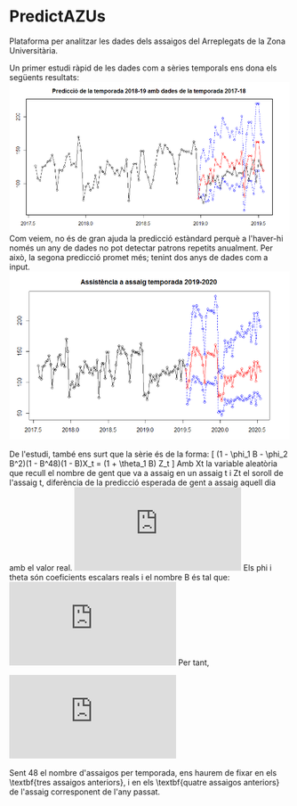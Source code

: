 # PredictAZUs
Plataforma per analitzar les dades dels assaigos del Arreplegats de la Zona Universitària.

Un primer estudi ràpid de les dades com a sèries temporals ens dona els següents resultats:
![Predicció de l'últim tram de la temporada 2018-2019](https://github.com/Huguet57/predictazus/blob/master/plots/PredTemporada20182019.png)
Com veiem, no és de gran ajuda la predicció estàndard perquè a l'haver-hi només un any de dades no pot detectar patrons repetits anualment. Per això, la segona predicció promet més; tenint dos anys de dades com a input.
![Predicció de la temporada 2019-2020](https://github.com/Huguet57/predictazus/blob/master/plots/PredTemporada20192020.png)

De l'estudi, també ens surt que la sèrie és de la forma:
\[
(1 - \phi_1 B - \phi_2 B^2)(1 - B^48)(1 - B)X_t = (1 + \theta_1 B) Z_t
\]
Amb Xt la variable aleatòria que recull el nombre de gent que va a assaig en un assaig t i Zt el soroll de l'assaig t, diferència de la predicció esperada de gent a assaig aquell dia amb el valor real.
![Definició de Zt](https://latex.codecogs.com/gif.latex?%5Cdpi%7B300%7D%20Z_t%20%3D%20X_t%20-%20%5Cmathbb%7BE%7D%5BX_t%20%7C%20X_%7Bt-1%7D%2C%5Cldots%2CX_1%5D)
Els phi i theta són coeficients escalars reals i el nombre B és tal que:
![Definició de B](https://latex.codecogs.com/gif.latex?%5Cdpi%7B300%7D%20X_%7Bt-1%7D%20%3D%20B%20X_t)
Per tant,

![Sèrie temporal](https://latex.codecogs.com/gif.latex?%5Cdpi%7B300%7D%20%281%20-%20%5Cphi_1%20B%20-%20%5Cphi_2%20B%5E2%29%281%20-%20B%5E%7B48%7D%29%281%20-%20B%29X_t%20%3D%20%281%20&plus;%20%5Ctheta_1%20B%29%20Z_t)

Sent 48 el nombre d'assaigos per temporada, ens haurem de fixar en els \textbf{tres assaigos anteriors}, i en els \textbf{quatre assaigos anteriors} de l'assaig corresponent de l'any passat.
